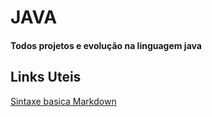 # JAVA
#### Todos projetos e evolução na linguagem java


## Links Uteis
[Sintaxe basica Markdown](https://www.markdownguide.org/basic-syntax/)
